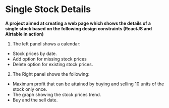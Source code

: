 # Single Stock Details

**A project aimed at creating a web page which shows the details of a single stock based on the following design constraints (ReactJS and Airtable in action)**


1. The left panel shows a calendar:­
  - Stock prices by date.
  - Add option for missing stock prices
  - Delete option for existing stock prices.

  
2. The Right panel shows the following:­
  - Maximum profit that can be attained by buying and selling 10 units of the stock
only once.
  - The graph showing the stock prices trend.
  - Buy and the sell date.
